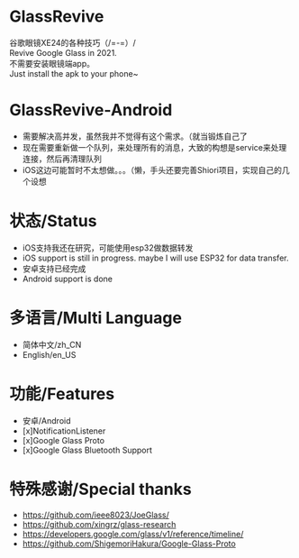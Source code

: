 # GlassRevive
谷歌眼镜XE24的各种技巧（/=-=）/  
Revive Google Glass in 2021.  
不需要安装眼镜端app。  
Just install the apk to your phone~  

# GlassRevive-Android
* 需要解决高并发，虽然我并不觉得有这个需求。（就当锻炼自己了
* 现在需要重新做一个队列，来处理所有的消息，大致的构想是service来处理连接，然后再清理队列
* iOS这边可能暂时不太想做。。。（懒，手头还要完善Shiori项目，实现自己的几个设想

# 状态/Status
* iOS支持我还在研究，可能使用esp32做数据转发
* iOS support is still in progress. maybe I will use ESP32 for data transfer.
* 安卓支持已经完成
* Android support is done

# 多语言/Multi Language
* 简体中文/zh_CN
* English/en_US

# 功能/Features
* 安卓/Android
* [x]NotificationListener
* [x]Google Glass Proto
* [x]Google Glass Bluetooth Support


# 特殊感谢/Special thanks
* https://github.com/ieee8023/JoeGlass/
* https://github.com/xingrz/glass-research
* https://developers.google.com/glass/v1/reference/timeline/
* https://github.com/ShigemoriHakura/Google-Glass-Proto
